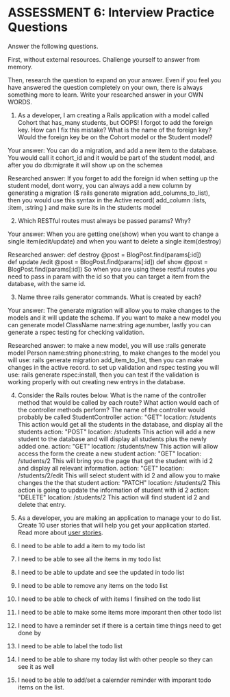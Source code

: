 # ASSESSMENT 6: Interview Practice Questions

Answer the following questions.

First, without external resources. Challenge yourself to answer from memory.

Then, research the question to expand on your answer. Even if you feel you have answered the question completely on your own, there is always something more to learn. Write your researched answer in your OWN WORDS.

1. As a developer, I am creating a Rails application with a model called Cohort that has_many students, but OOPS! I forgot to add the foreign key. How can I fix this mistake? What is the name of the foreign key? Would the foreign key be on the Cohort model or the Student model?

Your answer: You can do a migration, and add a new item to the database. You would call it cohort_id and it would be part of the student model, and after you do db:migrate it will show up on the schemea

Researched answer: If you forget to add the foreign id when setting up the student model, dont worry, you can always add a new column by generating a migration ($ rails generate migration add_columns_to_list), then you would use this syntax in the Active record( add_column :lists, :item, :string ) and make sure its in the students model 

2. Which RESTful routes must always be passed params? Why?

Your answer: When you are getting one(show) when you want to change a single item(edit/update) and when you want to delete a single item(destroy)

Researched answer: def destroy @post = BlogPost.find(params[:id])  
    def update /edit
    @post = BlogPost.find(params[:id]) 
    def show
    @post = BlogPost.find(params[:id])
    So when you are using these restful routes you need to pass in param with the id so that you can target a item from the database, with the same id.

3. Name three rails generator commands. What is created by each?

Your answer: The generate migration will allow you to make changes to the models and it will update the schema. If you want to make a new model you can generate model ClassName name:string age:number, lastly you can generate a rspec testing for checking validation.

Researched answer: to make a new model, you will use :rails generate model Person name:string phone:string, to make changes to the model you will use: rails generate migration add_item_to_list, then you can make changes in the active record. to set up validation and rspec testing you will use: rails generate rspec:install, then you can test if the validation is working properly with out creating new entrys in the database.

4. Consider the Rails routes below. What is the name of the controller method that would be called by each route? What action would each of the controller methods perform?
The name of the controller would probably be called StudentController
action: "GET" location: /students
This action would get all the students in the database, and display all the students
action: "POST" location: /students
This action will add a new student to the database and will display all students plus the newly added one.
action: "GET" location: /students/new
This action will allow access the form the create a new student
action: "GET" location: /students/2
This will bring you the page that get the student with id 2 and display all relevant information.
action: "GET" location: /students/2/edit
This will select student with id 2 and allow you to make changes the the that student
action: "PATCH" location: /students/2
This action is going to update the information of student with id 2
action: "DELETE" location: /students/2
This action will find student id 2 and delete that entry.

5. As a developer, you are making an application to manage your to do list. Create 10 user stories that will help you get your application started. Read more about [user stories](https://www.atlassian.com/agile/project-management/user-stories).

1. I need to be able to add a item to my todo list
2. I need to be able to see all the items in my todo list
3. I need to be able to update and see the updated in todo list
4. I need to be able to remove any items on the todo list
5. I need to be able to check of with items I finsihed on the todo list
6. I need to be able to make some items more imporant then other todo list
7. I need to have a reminder set if there is a certain time things need to get done by
8. I need to be able to label the todo list
9. I need to be able to share my today list with other people so they can see it as well
10. I need to be able to add/set a calernder reminder with imporant todo items on the list.